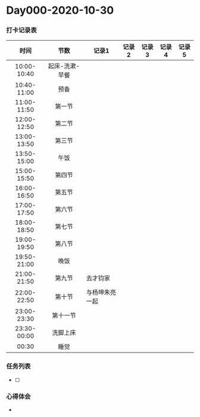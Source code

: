 # Day000-2020-10-30

### 打卡记录表

|    时间     |      节数      | 记录1          | 记录2 | 记录3 | 记录4 | 记录5 |
| :---------: | :------------: | -------------- | ----- | ----- | ----- | ----- |
| 10:00-10:40 | 起床-洗漱-早餐 |                |       |       |       |       |
| 10:40-11:00 |      预备      |                |       |       |       |       |
| 11:00-11:50 |     第一节     |                |       |       |       |       |
| 12:00-12:50 |     第二节     |                |       |       |       |       |
| 13:00-13:50 |     第三节     |                |       |       |       |       |
| 13:50-15:00 |      午饭      |                |       |       |       |       |
| 15:00-15:50 |     第四节     |                |       |       |       |       |
| 16:00-16:50 |     第五节     |                |       |       |       |       |
| 17:00-17:50 |     第六节     |                |       |       |       |       |
| 18:00-18:50 |     第七节     |                |       |       |       |       |
| 19:00-19:50 |     第八节     |                |       |       |       |       |
| 19:50-21:00 |      晚饭      |                |       |       |       |       |
| 21:00-21:50 |     第九节     | 去才钧家       |       |       |       |       |
| 22:00-22:50 |     第十节     | 与杨坤朱亮一起 |       |       |       |       |
| 23:00-23:30 |    第十一节    |                |       |       |       |       |
| 23:30-00:00 |    洗脚上床    |                |       |       |       |       |
|    00:30    |      睡觉      |                |       |       |       |       |

### 任务列表

- [ ] 

### 心得体会

- 


